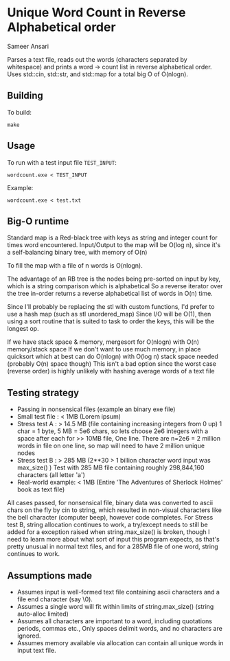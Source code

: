 Unique Word Count in Reverse Alphabetical order
===
Sameer Ansari

Parses a text file, reads out the words (characters separated by whitespace) and prints a word -> count list in reverse alphabetical order. Uses std::cin, std::str, and std::map for a total big O of O(nlogn).

Building
---
To build:

	make


Usage
---
To run with a test input file `TEST_INPUT`: 
	
	wordcount.exe < TEST_INPUT

Example:
	
	wordcount.exe < test.txt

Big-O runtime
---
Standard map is a Red-black tree with keys as string and integer count for times word encountered.
Input/Output to the map will be O(log n), since it's a self-balancing binary tree, with memory of O(n)

To fill the map with a file of n words is O(nlogn).

The advantage of an RB tree is the nodes being pre-sorted on input by key, which is a string comparison which is alphabetical
So a reverse iterator over the tree in-order returns a reverse alphabetical list of words in O(n) time.

Since I'll probably be replacing the stl with custom functions, I'd prefer to use a hash map (such as stl unordered_map)
Since I/O will be O(1), then using a sort routine that is suited to task to order the keys, this will be the longest op.

If we have stack space & memory, mergesort for O(nlogn) with O(n) memory/stack space
If we don't want to use much memory, in place quicksort which at best can do O(nlogn) with O(log n) stack space needed (probably O(n) space though)
	This isn't a bad option since the worst case (reverse order) is highly unlikely with hashing average words of a text file


Testing strategy
---
* Passing in nonsensical files (example an binary exe file)
* Small test file :    < 1MB    (Lorem ipsum)
* Stress test A :      > 14.5 MB  (file containing increasing integers from 0 up)
	1 char = 1 byte, 5 MB = 5e6 chars, so lets choose 2e6 integers with a space after each for >> 10MB file, One line.
	There are n=2e6 = 2 million words in file on one line, so map will need to have 2 million unique nodes
* Stress test B :      > 285 MB (2**30 > 1 billion character word input was max_size() )
	Test with 285 MB file containing roughly 298,844,160 characters (all letter 'a')
* Real-world example:  < 1MB    (Entire 'The Adventures of Sherlock Holmes' book as text file)

All cases passed, for nonsensical file, binary data was converted to ascii chars on the fly by cin to string, which resulted in non-visual characters like the bell character (computer beep), however code completes. For Stress test B, string allocation continues to work, a try/except needs to still be added for a exception raised when string.max_size() is broken, though I need to learn more about what sort of input this program expects, as that's pretty unusual in normal text files, and for a 285MB file of one word, string continues to work.


Assumptions made
---
* Assumes input is well-formed text file containing ascii characters and a file end character (say \0).
* Assumes a single word will fit within limits of string.max_size() (string auto-alloc limited)
* Assumes all characters are important to a word, including quotations periods, commas etc., Only spaces delimit words, and no characters are ignored.
* Assumes memory available via allocation can contain all unique words in input text file.
